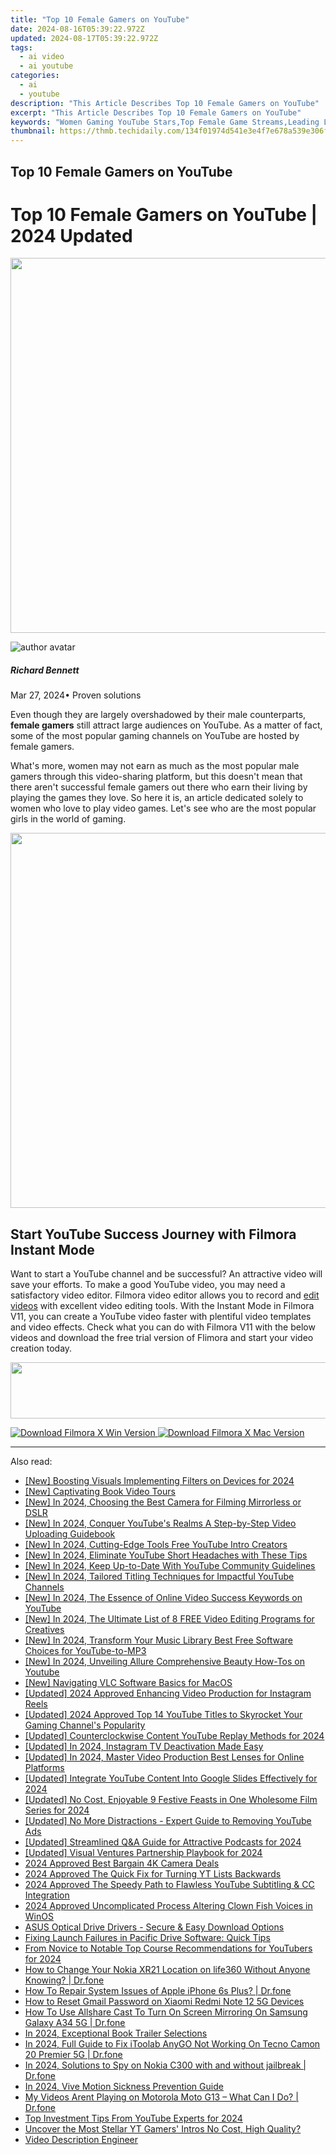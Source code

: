 ```yaml
---
title: "Top 10 Female Gamers on YouTube"
date: 2024-08-16T05:39:22.972Z
updated: 2024-08-17T05:39:22.972Z
tags:
  - ai video
  - ai youtube
categories:
  - ai
  - youtube
description: "This Article Describes Top 10 Female Gamers on YouTube"
excerpt: "This Article Describes Top 10 Female Gamers on YouTube"
keywords: "Women Gaming YouTube Stars,Top Female Game Streams,Leading Ladies in Gaming,Elite Female Gamers Online,Influential Women Gamers,Foremost Female Gamers,Premier Female Video Gamers"
thumbnail: https://thmb.techidaily.com/134f01974d541e3e4f7e678a539e306f85d908190cede197af26c62a5bdec50a.png
---
```


## Top 10 Female Gamers on YouTube

# Top 10 Female Gamers on YouTube | 2024 Updated

<!-- affiliate ads begin -->
<a href="https://appsumo.8odi.net/c/5597632/2068411/7443" target="_top" id="2068411"><img src="//a.impactradius-go.com/display-ad/7443-2068411" border="0" alt="" width="1200" height="600"/></a><img height="0" width="0" src="https://appsumo.8odi.net/i/5597632/2068411/7443" style="position:absolute;visibility:hidden;" border="0" />
<!-- affiliate ads end -->
![author avatar](https://images.wondershare.com/filmora/article-images/richard-bennett.jpg)

##### Richard Bennett

 Mar 27, 2024• Proven solutions

Even though they are largely overshadowed by their male counterparts, **female gamers** still attract large audiences on YouTube. As a matter of fact, some of the most popular gaming channels on YouTube are hosted by female gamers.

What's more, women may not earn as much as the most popular male gamers through this video-sharing platform, but this doesn't mean that there aren't successful female gamers out there who earn their living by playing the games they love. So here it is, an article dedicated solely to women who love to play video games. Let's see who are the most popular girls in the world of gaming.

<!-- affiliate ads begin -->
<a href="https://appsumo.8odi.net/c/5597632/2068411/7443" target="_top" id="2068411"><img src="//a.impactradius-go.com/display-ad/7443-2068411" border="0" alt="" width="1200" height="600"/></a><img height="0" width="0" src="https://appsumo.8odi.net/i/5597632/2068411/7443" style="position:absolute;visibility:hidden;" border="0" />
<!-- affiliate ads end -->
## Start YouTube Success Journey with Filmora Instant Mode

Want to start a YouTube channel and be successful? An attractive video will save your efforts. To make a good YouTube video, you may need a satisfactory video editor. Filmora video editor allows you to record and [edit videos](https://tools.techidaily.com/wondershare/filmora/download/) with excellent video editing tools. With the Instant Mode in Filmora V11, you can create a YouTube video faster with plentiful video templates and video effects. Check what you can do with Filmora V11 with the below videos and download the free trial version of Flimora and start your video creation today.

<!-- affiliate ads begin -->
<a href="https://zonlipartnershipprogram.pxf.io/c/5597632/1596691/17882" target="_top" id="1596691"><img src="//a.impactradius-go.com/display-ad/17882-1596691" border="0" alt="" width="728" height="90"/></a><img height="0" width="0" src="https://imp.pxf.io/i/5597632/1596691/17882" style="position:absolute;visibility:hidden;" border="0" />
<!-- affiliate ads end -->
[![Download Filmora X Win Version](https://images.wondershare.com/filmora/guide/download-btn-win.jpg) ](https://tools.techidaily.com/wondershare/filmora/download/) [![Download Filmora X Mac Version](https://images.wondershare.com/filmora/guide/download-btn-mac.jpg) ](https://tools.techidaily.com/wondershare/filmora/download/)

---


<ins class="adsbygoogle"
     style="display:block"
     data-ad-format="autorelaxed"
     data-ad-client="ca-pub-7571918770474297"
     data-ad-slot="1223367746"></ins>



<ins class="adsbygoogle"
     style="display:block"
     data-ad-client="ca-pub-7571918770474297"
     data-ad-slot="8358498916"
     data-ad-format="auto"
     data-full-width-responsive="true"></ins>





<span class="atpl-alsoreadstyle">Also read:</span>
<div><ul>
<li><a href="https://fox-http.techidaily.com/new-boosting-visuals-implementing-filters-on-devices-for-2024/"><u>[New] Boosting Visuals  Implementing Filters on Devices for 2024</u></a></li>
<li><a href="https://extra-resources.techidaily.com/new-captivating-book-video-tours/"><u>[New] Captivating Book Video Tours</u></a></li>
<li><a href="https://youtube-blog.techidaily.com/n-2024-choosing-the-best-camera-for-filming-mirrorless-or-dslr/"><u>[New] In 2024, Choosing the Best Camera for Filming  Mirrorless or DSLR</u></a></li>
<li><a href="https://youtube-blog.techidaily.com/n-2024-conquer-youtubes-realms-a-step-by-step-video-uploading-guidebook/"><u>[New] In 2024, Conquer YouTube's Realms  A Step-by-Step Video Uploading Guidebook</u></a></li>
<li><a href="https://facebook-record-videos.techidaily.com/new-in-2024-cutting-edge-tools-free-youtube-intro-creators/"><u>[New] In 2024, Cutting-Edge Tools  Free YouTube Intro Creators</u></a></li>
<li><a href="https://youtube-blog.techidaily.com/n-2024-eliminate-youtube-short-headaches-with-these-tips/"><u>[New] In 2024, Eliminate YouTube Short Headaches with These Tips</u></a></li>
<li><a href="https://youtube-blog.techidaily.com/n-2024-keep-up-to-date-with-youtube-community-guidelines/"><u>[New] In 2024, Keep Up-to-Date With YouTube Community Guidelines</u></a></li>
<li><a href="https://youtube-blog.techidaily.com/n-2024-tailored-titling-techniques-for-impactful-youtube-channels/"><u>[New] In 2024, Tailored Titling Techniques for Impactful YouTube Channels</u></a></li>
<li><a href="https://youtube-blog.techidaily.com/n-2024-the-essence-of-online-video-success-keywords-on-youtube/"><u>[New] In 2024, The Essence of Online Video Success  Keywords on YouTube</u></a></li>
<li><a href="https://youtube-blog.techidaily.com/n-2024-the-ultimate-list-of-8-free-video-editing-programs-for-creatives/"><u>[New] In 2024, The Ultimate List of 8 FREE Video Editing Programs for Creatives</u></a></li>
<li><a href="https://youtube-blog.techidaily.com/n-2024-transform-your-music-library-best-free-software-choices-for-youtube-to-mp3/"><u>[New] In 2024, Transform Your Music Library  Best Free Software Choices for YouTube-to-MP3</u></a></li>
<li><a href="https://youtube-blog.techidaily.com/n-2024-unveiling-allure-comprehensive-beauty-how-tos-on-youtube/"><u>[New] In 2024, Unveiling Allure  Comprehensive Beauty How-Tos on Youtube</u></a></li>
<li><a href="https://extra-support.techidaily.com/new-navigating-vlc-software-basics-for-macos/"><u>[New] Navigating VLC Software Basics for MacOS</u></a></li>
<li><a href="https://vimeo-videos.techidaily.com/updated-2024-approved-enhancing-video-production-for-instagram-reels/"><u>[Updated] 2024 Approved  Enhancing Video Production for Instagram Reels</u></a></li>
<li><a href="https://youtube-blog.techidaily.com/ed-2024-approved-top-14-youtube-titles-to-skyrocket-your-gaming-channels-popularity/"><u>[Updated] 2024 Approved  Top 14 YouTube Titles to Skyrocket Your Gaming Channel's Popularity</u></a></li>
<li><a href="https://youtube-blog.techidaily.com/ed-counterclockwise-content-youtube-replay-methods-for-2024/"><u>[Updated] Counterclockwise Content  YouTube Replay Methods for 2024</u></a></li>
<li><a href="https://instagram-videos.techidaily.com/updated-in-2024-instagram-tv-deactivation-made-easy/"><u>[Updated] In 2024, Instagram TV Deactivation Made Easy</u></a></li>
<li><a href="https://youtube-blog.techidaily.com/ed-in-2024-master-video-production-best-lenses-for-online-platforms/"><u>[Updated] In 2024, Master Video Production  Best Lenses for Online Platforms</u></a></li>
<li><a href="https://youtube-blog.techidaily.com/ed-integrate-youtube-content-into-google-slides-effectively-for-2024/"><u>[Updated] Integrate YouTube Content Into Google Slides Effectively for 2024</u></a></li>
<li><a href="https://youtube-blog.techidaily.com/ed-no-cost-enjoyable-9-festive-feasts-in-one-wholesome-film-series-for-2024/"><u>[Updated] No Cost, Enjoyable 9 Festive Feasts in One Wholesome Film Series for 2024</u></a></li>
<li><a href="https://youtube-blog.techidaily.com/ed-no-more-distractions-expert-guide-to-removing-youtube-ads/"><u>[Updated] No More Distractions - Expert Guide to Removing YouTube Ads</u></a></li>
<li><a href="https://vp-tips.techidaily.com/updated-streamlined-qanda-guide-for-attractive-podcasts-for-2024/"><u>[Updated] Streamlined Q&A Guide for Attractive Podcasts for 2024</u></a></li>
<li><a href="https://youtube-blog.techidaily.com/ed-visual-ventures-partnership-playbook-for-2024/"><u>[Updated] Visual Ventures Partnership Playbook for 2024</u></a></li>
<li><a href="https://extra-lessons.techidaily.com/2024-approved-best-bargain-4k-camera-deals/"><u>2024 Approved  Best Bargain 4K Camera Deals</u></a></li>
<li><a href="https://youtube-blog.techidaily.com/approved-the-quick-fix-for-turning-yt-lists-backwards/"><u>2024 Approved  The Quick Fix for Turning YT Lists Backwards</u></a></li>
<li><a href="https://youtube-blog.techidaily.com/approved-the-speedy-path-to-flawless-youtube-subtitling-and-cc-integration/"><u>2024 Approved  The Speedy Path to Flawless YouTube Subtitling & CC Integration</u></a></li>
<li><a href="https://fox-links.techidaily.com/2024-approved-uncomplicated-process-altering-clown-fish-voices-in-winos/"><u>2024 Approved  Uncomplicated Process  Altering Clown Fish Voices in WinOS</u></a></li>
<li><a href="https://hardware-updates.techidaily.com/asus-optical-drive-drivers-secure-and-easy-download-options/"><u>ASUS Optical Drive Drivers - Secure & Easy Download Options</u></a></li>
<li><a href="https://ios-pokemon-go.techidaily.com/fixing-launch-failures-in-pacific-drive-software-quick-tips/"><u>Fixing Launch Failures in Pacific Drive Software: Quick Tips</u></a></li>
<li><a href="https://youtube-blog.techidaily.com/novice-to-notable-top-course-recommendations-for-youtubers-for-2024/"><u>From Novice to Notable  Top Course Recommendations for YouTubers for 2024</u></a></li>
<li><a href="https://location-social.techidaily.com/how-to-change-your-nokia-xr21-location-on-life360-without-anyone-knowing-drfone-by-drfone-virtual-android/"><u>How to Change Your Nokia XR21 Location on life360 Without Anyone Knowing? | Dr.fone</u></a></li>
<li><a href="https://techidaily.com/how-to-repair-system-issues-of-apple-iphone-6s-plus-drfone-by-drfone-ios-system-repair-ios-system-repair/"><u>How To Repair System Issues of Apple iPhone 6s Plus? | Dr.fone</u></a></li>
<li><a href="https://unlock-android.techidaily.com/how-to-reset-gmail-password-on-xiaomi-redmi-note-12-5g-devices-by-drfone-android/"><u>How to Reset Gmail Password on Xiaomi Redmi Note 12 5G Devices</u></a></li>
<li><a href="https://screen-mirror.techidaily.com/how-to-use-allshare-cast-to-turn-on-screen-mirroring-on-samsung-galaxy-a34-5g-drfone-by-drfone-android/"><u>How To Use Allshare Cast To Turn On Screen Mirroring On Samsung Galaxy A34 5G | Dr.fone</u></a></li>
<li><a href="https://fox-http.techidaily.com/in-2024-exceptional-book-trailer-selections/"><u>In 2024, Exceptional Book Trailer Selections</u></a></li>
<li><a href="https://review-topics.techidaily.com/in-2024-full-guide-to-fix-itoolab-anygo-not-working-on-tecno-camon-20-premier-5g-drfone-by-drfone-virtual-android/"><u>In 2024, Full Guide to Fix iToolab AnyGO Not Working On Tecno Camon 20 Premier 5G | Dr.fone</u></a></li>
<li><a href="https://android-location-track.techidaily.com/in-2024-solutions-to-spy-on-nokia-c300-with-and-without-jailbreak-drfone-by-drfone-virtual-android/"><u>In 2024, Solutions to Spy on Nokia C300 with and without jailbreak | Dr.fone</u></a></li>
<li><a href="https://vp-tips.techidaily.com/in-2024-vive-motion-sickness-prevention-guide/"><u>In 2024, Vive Motion Sickness Prevention Guide</u></a></li>
<li><a href="https://fix-guide.techidaily.com/my-videos-arent-playing-on-motorola-moto-g13-what-can-i-do-drfone-by-drfone-fix-android-problems-fix-android-problems/"><u>My Videos Arent Playing on Motorola Moto G13 – What Can I Do? | Dr.fone</u></a></li>
<li><a href="https://youtube-blog.techidaily.com/nvestment-tips-from-youtube-experts-for-2024/"><u>Top Investment Tips From YouTube Experts for 2024</u></a></li>
<li><a href="https://youtube-blog.techidaily.com/er-the-most-stellar-yt-gamers-intros-no-cost-high-quality/"><u>Uncover the Most Stellar YT Gamers' Intros  No Cost, High Quality?</u></a></li>
<li><a href="https://youtube-docs.techidaily.com/-description-engineer/"><u>Video Description Engineer</u></a></li>
</ul></div>
